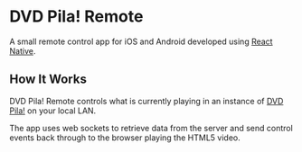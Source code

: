 # DVD Pila! Remote

A small remote control app for iOS and Android developed using [React Native](https://facebook.github.io/react-native/).

## How It Works

DVD Pila! Remote controls what is currently playing in an instance of [DVD Pila!](https://github.com/asommer70/dvdpila) on your local LAN.

The app uses web sockets to retrieve data from the server and send control events back through to the browser playing the HTML5 video.
